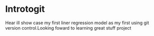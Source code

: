 # Introtogit 
Hear ill show case my first  liner regression model as my first using git version control.Looking foward to learning great stuff  project 
